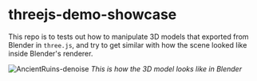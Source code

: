 # threejs-demo-showcase

This repo is to tests out how to manipulate 3D models that exported from Blender in `three.js`, and try to get similar with how the scene looked like inside Blender's renderer.

<p>
    <img src="https://user-images.githubusercontent.com/82365010/197387122-6ce3f3f1-5809-4e29-8437-c52f5fbd3358.png" alt="AncientRuins-denoise">
    <em>This is how the 3D model looks like in Blender</em>
</p>
